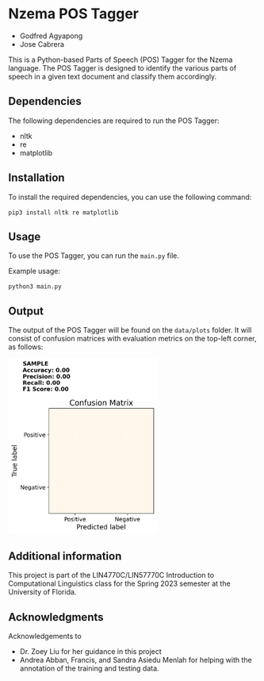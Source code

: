 # Nzema POS Tagger

- Godfred Agyapong
- Jose Cabrera

This is a Python-based Parts of Speech (POS) Tagger for the Nzema language. The POS Tagger is designed to identify the various parts of speech in a given text document and classify them accordingly.

## Dependencies
The following dependencies are required to run the POS Tagger:
* nltk
* re
* matplotlib

## Installation
To install the required dependencies, you can use the following command:
```
pip3 install nltk re matplotlib
```

## Usage
To use the POS Tagger, you can run the `main.py` file. 

Example usage:
```
python3 main.py
```

## Output
The output of the POS Tagger will be found on the `data/plots` folder. It will consist of confusion matrices with evaluation metrics on the top-left corner, as follows:

<img src="SAMPLE.png" alt="Sample Visualization" width="300">

## Additional information

This project is part of the LIN4770C/LIN57770C Introduction to Computational Linguistics class for the Spring 2023 semester at the University of Florida.

## Acknowledgments

Acknowledgements to

- Dr. Zoey Liu for her guidance in this project
- Andrea Abban, Francis, and Sandra Asiedu Menlah for helping with the annotation of the training and testing data.